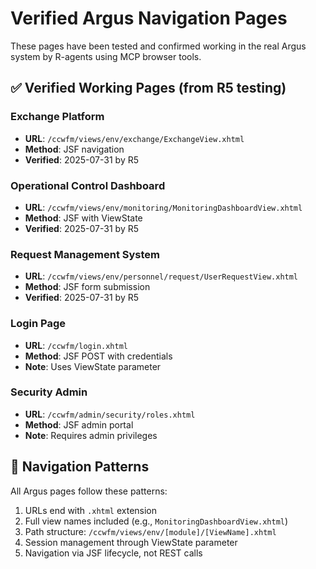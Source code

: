 # Verified Argus Navigation Pages

These pages have been tested and confirmed working in the real Argus system by R-agents using MCP browser tools.

## ✅ Verified Working Pages (from R5 testing)

### Exchange Platform
- **URL**: `/ccwfm/views/env/exchange/ExchangeView.xhtml`
- **Method**: JSF navigation
- **Verified**: 2025-07-31 by R5

### Operational Control Dashboard  
- **URL**: `/ccwfm/views/env/monitoring/MonitoringDashboardView.xhtml`
- **Method**: JSF with ViewState
- **Verified**: 2025-07-31 by R5

### Request Management System
- **URL**: `/ccwfm/views/env/personnel/request/UserRequestView.xhtml`
- **Method**: JSF form submission
- **Verified**: 2025-07-31 by R5

### Login Page
- **URL**: `/ccwfm/login.xhtml`
- **Method**: JSF POST with credentials
- **Note**: Uses ViewState parameter

### Security Admin
- **URL**: `/ccwfm/admin/security/roles.xhtml`
- **Method**: JSF admin portal
- **Note**: Requires admin privileges

## 📝 Navigation Patterns

All Argus pages follow these patterns:
1. URLs end with `.xhtml` extension
2. Full view names included (e.g., `MonitoringDashboardView.xhtml`)
3. Path structure: `/ccwfm/views/env/[module]/[ViewName].xhtml`
4. Session management through ViewState parameter
5. Navigation via JSF lifecycle, not REST calls